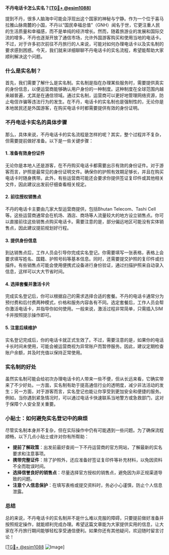 **不丹电话卡怎么实名？[[TG💪+ @esim1088](https://t.me/s/esim1088)]**

提到不丹，很多人脑海中可能会浮现出这个国家的神秘与宁静。作为一个位于喜马拉雅山脉南麓的小国，不丹以“国民幸福总值”（GNH）闻名于世，它更注重人民的生活质量和幸福感，而不是单纯的经济增长。然而，随着旅游业的发展和国际交流的增多，不丹也逐渐开放了通信市场，允许外国游客购买和使用当地的电话卡。不过，对于许多初次前往不丹旅行的人来说，可能对如何办理电话卡以及实名制的要求感到困惑。今天，我们就来详细聊聊不丹电话卡的实名流程，希望能帮助大家顺利解决这个问题。

### 什么是实名制？

首先，我们需要了解什么是实名制。实名制是指在办理某些服务时，需要提供真实的身份信息，以便运营商能够确认用户身份的一种制度。这种制度在全球范围内越来越普遍，尤其是在通信领域。通过实名制，运营商可以更好地管理网络资源，防止电信诈骗等违法行为的发生。在不丹，电话卡的实名制也是强制性的，无论你是本地居民还是外国游客，在购买电话卡时都需要提供有效的身份证明。

### 不丹电话卡实名的具体步骤

那么，具体来说，不丹电话卡的实名流程是怎样的呢？其实，整个过程并不复杂，但需要提前做好准备。以下是一些关键步骤：

#### 1. 准备有效身份证件

无论你是本地人还是游客，在不丹购买电话卡都需要出示有效的身份证件。对于游客而言，护照是最常见的身份证明文件。确保你的护照有效期足够长，并且在购买电话卡时随身携带。此外，有些运营商可能还会要求你提供签证复印件或其他相关文件，因此建议出发前仔细查看相关规定。

#### 2. 前往授权销售点

不丹的电话卡主要由几家大型运营商提供，包括Bhutan Telecom、Tashi Cell等。这些运营商通常会在机场、酒店、商场等人流量较大的地方设立销售点。你可以直接前往这些销售点购买电话卡。需要注意的是，部分偏远地区可能没有实体销售点，因此建议提前规划好行程。

#### 3. 提供身份信息

到达销售点后，工作人员会引导你完成实名登记。你需要填写一张表格，表格上会要求填写姓名、国籍、护照号码等基本信息。同时，还需要提交护照的复印件或扫描件。有些销售点可能会使用便携式设备进行身份验证，通过扫描护照来自动录入信息，这样可以大大节省时间。

#### 4. 选择套餐并激活卡片

完成实名登记后，你可以根据自己的需求选择合适的套餐。不丹的电话卡通常分为预付费和后付费两种模式，价格和服务内容各有不同。选定套餐后，工作人员会帮你激活电话卡，并指导你如何使用。一般来说，激活过程非常简单，只需插入SIM卡并按照提示操作即可。

#### 5. 注意后续维护

实名登记完成后，你的电话卡就正式生效了。不过，需要注意的是，如果你的电话卡长时间未使用，可能会被运营商视为异常账户而暂停服务。因此，建议定期检查账户余额，并及时充值以保持正常使用。

### 实名制的好处

虽然实名制可能会给初次办理电话卡的人带来一些不便，但从长远来看，它确实带来了不少好处。一方面，实名制有助于提高通信行业的透明度，减少非法活动的发生；另一方面，对于游客而言，实名登记也能让你享受到更加安全和便捷的服务。例如，当你遇到紧急情况时，可以通过电话卡快速联系当地警方或急救部门，这对于保障个人安全至关重要。

### 小贴士：如何避免实名登记中的麻烦

尽管实名制本身并不复杂，但在实际操作中仍有可能遇到一些问题。为了确保流程顺畅，以下几点小贴士或许对你有所帮助：

- **提前了解政策**：出发前最好查阅一下不丹运营商的官方网站，了解最新的实名要求和注意事项。
- **携带完整证件**：除了护照外，还应准备好签证复印件等补充材料，以免因资料不全而耽误时间。
- **选择信誉良好的销售点**：尽量选择官方授权的销售点，避免因为非正规渠道导致的问题。
- **注意个人信息保护**：在填写表格或提交资料时，务必小心谨慎，防止个人信息泄露。

### 总结

总的来说，不丹电话卡的实名制并不是什么难以克服的障碍，只要提前做好准备并按照规定操作，就能顺利完成办理。希望这篇文章能为大家提供实用的信息，让大家在不丹旅行期间能够轻松享受通信便利。如果你还有其他疑问，欢迎随时留言讨论！

[[TG💪+ @esim1088](https://t.me/s/esim1088) ![Image](https://i.postimg.cc/4NQfJmqS/Snipaste-2025-05-13-00-14-12.png)]